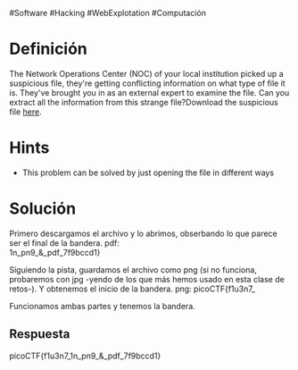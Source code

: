 #Software #Hacking #WebExplotation #Computación 
# Definición
The Network Operations Center (NOC) of your local institution picked up a suspicious file, they're getting conflicting information on what type of file it is. They've brought you in as an external expert to examine the file. Can you extract all the information from this strange file?Download the suspicious file [here](https://artifacts.picoctf.net/c_titan/9/flag2of2-final.pdf).
# Hints
- This problem can be solved by just opening the file in different ways
# Solución
Primero descargamos el archivo y lo abrimos, obserbando lo que parece ser el final de la bandera.
pdf:  
1n_pn9_&_pdf_7f9bccd1}

Siguiendo la pista, guardamos el archivo como png (si no funciona, probaremos con jpg -yendo de los que más hemos usado en esta clase de retos-). Y obtenemos el inicio de la bandera.
png:
picoCTF{f1u3n7_

Funcionamos ambas partes y tenemos la bandera.
## Respuesta
picoCTF{f1u3n7_1n_pn9_&_pdf_7f9bccd1}